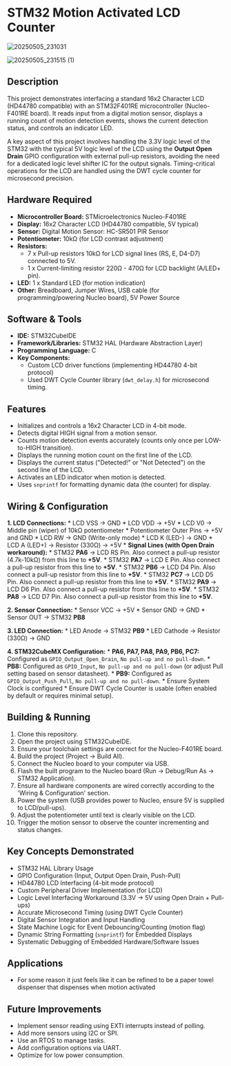 # STM32 Motion Activated LCD Counter
![20250505_231031](https://github.com/user-attachments/assets/fe56c9f7-db4c-428f-8116-adf802fbb9dc)

![20250505_231515 (1)](https://github.com/user-attachments/assets/c3e64e57-75b3-4807-b005-7eae7c377b8d)


## Description

This project demonstrates interfacing a standard 16x2 Character LCD (HD44780 compatible) with an STM32F401RE microcontroller (Nucleo-F401RE board). It reads input from a digital motion sensor, displays a running count of motion detection events, shows the current detection status, and controls an indicator LED.

A key aspect of this project involves handling the 3.3V logic level of the STM32 with the typical 5V logic level of the LCD using the **Output Open Drain** GPIO configuration with external pull-up resistors, avoiding the need for a dedicated logic level shifter IC for the output signals. Timing-critical operations for the LCD are handled using the DWT cycle counter for microsecond precision.

## Hardware Required

* **Microcontroller Board:** STMicroelectronics Nucleo-F401RE
* **Display:** 16x2 Character LCD (HD44780 compatible, 5V typical)
* **Sensor:** Digital Motion Sensor: HC-SR501 PIR Sensor
* **Potentiometer:** 10kΩ (for LCD contrast adjustment)
* **Resistors:**
    * 7 x Pull-up resistors 10kΩ for LCD signal lines (RS, E, D4-D7) connected to 5V.
    * 1 x Current-limiting resistor 220Ω - 470Ω for LCD backlight (A/LED+ pin).
* **LED:** 1 x Standard LED (for motion indication)
* **Other:** Breadboard, Jumper Wires, USB cable (for programming/powering Nucleo board), 5V Power Source 

## Software & Tools

* **IDE:** STM32CubeIDE
* **Framework/Libraries:** STM32 HAL (Hardware Abstraction Layer)
* **Programming Language:** C
* **Key Components:**
    * Custom LCD driver functions (implementing HD44780 4-bit protocol)
    * Used DWT Cycle Counter library (`dwt_delay.h`) for microsecond timing.

## Features

* Initializes and controls a 16x2 Character LCD in 4-bit mode.
* Detects digital HIGH signal from a motion sensor.
* Counts motion detection events accurately (counts only once per LOW-to-HIGH transition).
* Displays the running motion count on the first line of the LCD.
* Displays the current status ("Detected!" or "Not Detected") on the second line of the LCD.
* Activates an LED indicator when motion is detected.
* Uses `snprintf` for formatting dynamic data (the counter) for display.

## Wiring & Configuration

**1. LCD Connections:**
    * LCD VSS -> GND
    * LCD VDD -> +5V
    * LCD V0 -> Middle pin (wiper) of 10kΩ potentiometer
    * Potentiometer Outer Pins -> +5V and GND
    * LCD RW -> GND (Write-only mode)
    * LCD K (LED-) -> GND
    * LCD A (LED+) -> Resistor (330Ω) -> +5V
    * **Signal Lines (with Open Drain workaround):**
        * STM32 **PA6** -> LCD RS Pin. Also connect a pull-up resistor (4.7k-10kΩ) from this line to **+5V**.
        * STM32 **PA7** -> LCD E Pin. Also connect a pull-up resistor from this line to **+5V**.
        * STM32 **PB6** -> LCD D4 Pin. Also connect a pull-up resistor from this line to **+5V**.
        * STM32 **PC7** -> LCD D5 Pin. Also connect a pull-up resistor from this line to **+5V**.
        * STM32 **PA9** -> LCD D6 Pin. Also connect a pull-up resistor from this line to **+5V**.
        * STM32 **PA8** -> LCD D7 Pin. Also connect a pull-up resistor from this line to **+5V**.

**2. Sensor Connection:**
    * Sensor VCC -> +5V
    * Sensor GND -> GND
    * Sensor OUT -> STM32 **PB8**

**3. LED Connection:**
    * LED Anode -> STM32 **PB9**
    * LED Cathode -> Resistor (330Ω) -> GND

**4. STM32CubeMX Configuration:**
    * **PA6, PA7, PA8, PA9, PB6, PC7:** Configured as `GPIO_Output_Open_Drain`, `No pull-up and no pull-down`.
    * **PB8:** Configured as `GPIO_Input`, `No pull-up and no pull-down` (or adjust Pull setting based on sensor datasheet).
    * **PB9:** Configured as `GPIO_Output_Push_Pull`, `No pull-up and no pull-down`.
    * Ensure System Clock is configured
    * Ensure DWT Cycle Counter is usable (often enabled by default or requires minimal setup).

## Building & Running

1.  Clone this repository.
2.  Open the project using STM32CubeIDE.
3.  Ensure your toolchain settings are correct for the Nucleo-F401RE board.
4.  Build the project (Project -> Build All).
5.  Connect the Nucleo board to your computer via USB.
6.  Flash the built program to the Nucleo board (Run -> Debug/Run As -> STM32 Application).
7.  Ensure all hardware components are wired correctly according to the 'Wiring & Configuration' section.
8.  Power the system (USB provides power to Nucleo, ensure 5V is supplied to LCD/pull-ups).
9.  Adjust the potentiometer until text is clearly visible on the LCD.
10. Trigger the motion sensor to observe the counter incrementing and status changes.

## Key Concepts Demonstrated

* STM32 HAL Library Usage
* GPIO Configuration (Input, Output Open Drain, Push-Pull)
* HD44780 LCD Interfacing (4-bit mode protocol)
* Custom Peripheral Driver Implementation (for LCD)
* Logic Level Interfacing Workaround (3.3V -> 5V using Open Drain + Pull-ups)
* Accurate Microsecond Timing (using DWT Cycle Counter)
* Digital Sensor Integration and Input Handling
* State Machine Logic for Event Debouncing/Counting (motion flag)
* Dynamic String Formatting (`snprintf`) for Embedded Displays
* Systematic Debugging of Embedded Hardware/Software Issues

## Applications

* For some reason it just feels like it can be refined to be a paper towel dispenser that dispenses when motion activated

## Future Improvements
* Implement sensor reading using EXTI interrupts instead of polling.
* Add more sensors using I2C or SPI.
* Use an RTOS to manage tasks.
* Add configuration options via UART.
* Optimize for low power consumption.
